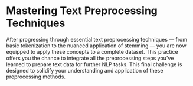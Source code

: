 # Mastering Text Preprocessing Techniques

After progressing through essential text preprocessing techniques — from basic tokenization to the nuanced application of stemming — you are now equipped to apply these concepts to a complete dataset. This practice offers you the chance to integrate all the preprocessing steps you've learned to prepare text data for further NLP tasks. This final challenge is designed to solidify your understanding and application of these preprocessing methods.
